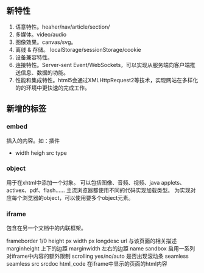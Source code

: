 ## 新特性  

1. 语意特性。heaher/nav/article/section/  
2. 多媒体。video/audio  
3. 图像效果。canvas/svg。  
4. 离线 & 存储。 localStorage/sessionStorage/cookie  
5. 设备兼容特性。  
6. 连接特性。Server-sent Event/WebSockets，可以实现从服务端向客户端推送信息、数据的功能。  
7. 性能和集成特性。html5会通过XMLHttpRequest2等技术，实现网站在多样化的的环境中更快速的完成工作。  

## 新增的标签
### embed
插入的内容。如：插件

- width
heigh
src
type

### object

用于在xhtml中添加一个对象。
可以包括图像、音频、视频、java applets、activex、pdf、flash……
主流浏览器都使用不同的代码实现加载类型。
为实现对应每个浏览器的object，可以使用要多个object元素。

### iframe

包含在另一个文档中的内联框架。

frameborder  1/0
height       px
width        px
longdesc     url         与该页面的相关描述
marginheight             上下的边距
marginwidth              左右的边距
name
sandbox                  启用一系列对iframe中内容的额外限制
scrolling    yes/no/auto 是否出现滚动条
seamless     seamless
src
srcdoc       html_code   在iframe中显示的页面的html内容

